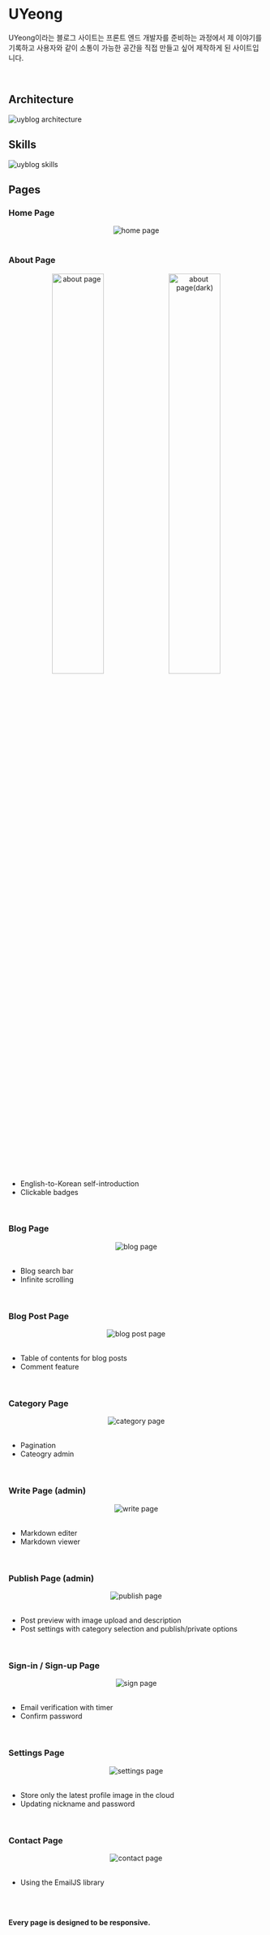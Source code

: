 # UYeong

UYeong이라는 블로그 사이트는 프론트 엔드 개발자를 준비하는 과정에서 제 이야기를 기록하고 사용자와 같이 소통이 가능한 공간을 직접 만들고 싶어 제작하게 된 사이트입니다.

<br />

## Architecture

![uyblog architecture](https://res.cloudinary.com/uyeong/image/upload/q_auto,f_auto/v1736243016/uyeong-blog/posts/uyblog/uyblog_architecture_c80yhl.png)

## Skills

![uyblog skills](https://res.cloudinary.com/uyeong/image/upload/q_auto,f_auto/v1737364961/uyeong-blog/posts/uyblog/uyblog_skills_blpmps.png)

## Pages

### Home Page

<div align="center">
  <img src="https://res.cloudinary.com/uyeong/image/upload/v1736657049/uyeong-blog/github_readme/home_mix_pzrubj.png" alt="home page">
</div>

<br />

### About Page

<div align="center">
  <img src="https://res.cloudinary.com/uyeong/image/upload/v1736590143/uyeong-blog/github_readme/about_bnzeok.png" alt="about page" width="45%">
  <img src="https://res.cloudinary.com/uyeong/image/upload/v1736590144/uyeong-blog/github_readme/about_dark_eudhnd.png" alt="about page(dark)" width="45%">
</div>
<br />
<ul>
  <li>English-to-Korean self-introduction</li>
  <li>Clickable badges</li>
</ul>

<br />

### Blog Page

<div align="center">
  <img src="https://res.cloudinary.com/uyeong/image/upload/v1736666956/uyeong-blog/github_readme/blog_mix_uzecsu.png" alt="blog page">
</div>
<br />
<ul>
  <li>Blog search bar</li>
  <li>Infinite scrolling</li>
</ul>

<br />

### Blog Post Page

<div align="center">
  <img src="https://res.cloudinary.com/uyeong/image/upload/v1736668109/uyeong-blog/github_readme/blog_post_comment_mix_nofl3e.png" alt="blog post page">
</div>
<br />
<ul>
  <li>Table of contents for blog posts</li>
  <li>Comment feature</li>
</ul>

<br />

### Category Page

<div align="center">
  <img src="https://res.cloudinary.com/uyeong/image/upload/v1736670924/uyeong-blog/github_readme/category_mix_izzger.png" alt="category page">
</div>
<br />
<ul>
  <li>Pagination</li>
  <li>Cateogry admin</li>
</ul>

<br />

### Write Page (admin)

<div align="center">
  <img src="https://res.cloudinary.com/uyeong/image/upload/v1736674303/uyeong-blog/github_readme/write_mix_dr9kl6.png" alt="write page">
</div>
<br />
<ul>
  <li>Markdown editer</li>
  <li>Markdown viewer</li>
</ul>

<br />

### Publish Page (admin)

<div align="center">
  <img src="https://res.cloudinary.com/uyeong/image/upload/v1736674707/uyeong-blog/github_readme/write2_mix_z95nt3.png" alt="publish page">
</div>
<br />
<ul>
  <li>Post preview with image upload and description</li>
  <li>Post settings with category selection and publish/private options</li>
</ul>

<br />

### Sign-in / Sign-up Page

<div align="center">
  <img src="https://res.cloudinary.com/uyeong/image/upload/v1736677710/uyeong-blog/github_readme/sign_mix_ctctmz.png" alt="sign page">
</div>
<br />
<ul>
  <li>Email verification with timer</li>
  <li>Confirm password</li>
</ul>

<br />

### Settings Page

<div align="center">
  <img src="https://res.cloudinary.com/uyeong/image/upload/v1736678106/uyeong-blog/github_readme/settings_mix_en5yyj.png" alt="settings page">
</div>
<br />
<ul>
  <li>Store only the latest profile image in the cloud</li>
  <li>Updating nickname and password</li>
</ul>

<br />

### Contact Page

<div align="center">
  <img src="https://res.cloudinary.com/uyeong/image/upload/v1736678233/uyeong-blog/github_readme/contact_mix_vnzicf.png" alt="contact page">
</div>
<br />
<ul>
  <li>Using the EmailJS library</li>
</ul>

<br/>
<br/>

<b>Every page is designed to be responsive.</b>
